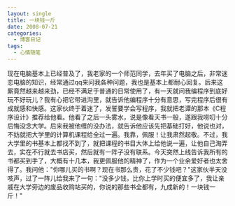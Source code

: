 ```yaml
---
layout: single
title: 一块钱一斤
date: 2008-07-21
categories:
  - 博客日记
tags:
  - 心情随笔
---
```


现在电脑基本上已经普及了，我老家的一个师范同学，去年买了电脑之后，非常迷恋电脑的知识，经常通过qq来问我各种问题，我也是基本上都耐心回复。后来这厮竟然越来越来劲，已经不满足于普通的日常使用了，有一天就问我编程序到底好玩不好玩儿？我有心把它带进沟里，就告诉他编程序十分有意思，写完程序后很有成就感和快感。这家伙终于着迷了，发誓要学会写程序，我就把老谭的那本《C程序设计》推荐给他看。他看了之后一头雾水，说是像看天书一般，遂跟我唠叨十分后悔没念大学。后来我被他缠的没办法，就告诉他应该先把基础打好，他说也对，不妨就把大学里的计算机课程给全过一遍。我靠，佩服！让我肃然起敬。不过，我大学里的书基本上都找不到了，就把课程的书目大体上给他说一遍，让他自己淘弄去，实在不行就去书店买，然后就有一阵子没有联系。今天突然上线告诉我所有的书都买到手了，大概有十几本，我更佩服他的精神了，作为一个业余爱好者也太舍得了。我问他：\"你哪儿买的书啊？现在书那么贵，花了不少钱吧？\"这家伙半天没吱声，过了一阵儿给我来了一句：\"没多少钱，比你上学时买的便宜多了，我让亲戚在大学旁边的废品收购站买的，你说的那些书全都有，九成新的！一块钱一斤！\"
